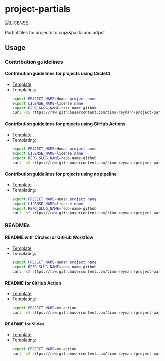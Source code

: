 project-partials
===
[![LICENSE](https://img.shields.io/github/license/timo-reymann/project-partials)](https://github.com/timo-reymann/project-partials/blob/main/LICENSE)

Partial files for projects to copy&pasta and adjust

## Usage

### Contribution guidelines

#### Contribution guidelines for projects using CircleCI
- [Template](./partials/CONTRIBUTING.circleci.md)
- Templating:
  ```bash
  export PROJECT_NAME=Human project name
  export LICENSE_NAME=license name
  export REPO_SLUG_NAME=repo-name-github
  curl -sS https://raw.githubusercontent.com/timo-reymann/project-partials/main/partials/CONTRIBUTING.circleci.md | envsubst
  ```
#### Contribution guidelines for projects using GitHub Actions
- [Template](./partials/CONTRIBUTING.github-actions.md)
- Templating:
  ```bash
  export PROJECT_NAME=Human project name
  export LICENSE_NAME=license name
  export REPO_SLUG_NAME=repo-name-github
  curl -sS https://raw.githubusercontent.com/timo-reymann/project-partials/main/partials/CONTRIBUTING.github-actions.md | envsubst
  ```

#### Contribution guidelines for projects using no pipeline
- [Template](./partials/CONTRIBUTING.no-pipeline.md)
- Templating:
  ```bash
  export PROJECT_NAME=Human project name
  export LICENSE_NAME=license name
  export REPO_SLUG_NAME=repo-name-github
  curl -sS https://raw.githubusercontent.com/timo-reymann/project-partials/main/partials/CONTRIBUTING.no-pipeline.md | envsubst
  ```

### READMEs

#### README with Circleci or GitHub Workflow
- [Template](./partials/README.general.md)
- Templating:
  ```bash
  export PROJECT_NAME=Human project name
  export REPO_SLUG_NAME=repo-name-github
  curl -sS https://raw.githubusercontent.com/timo-reymann/project-partials/main/partials/README.general.md | envsubst
  ```

#### README for GitHub Action
- [Template](./partials/README.github-action.md)
- Templating:
  ```bash
  export PROJECT_NAME=my-action
  curl -sS https://raw.githubusercontent.com/timo-reymann/project-partials/main/partials/README.github-action.md | envsubst
  ```
#### README for Slides
- [Template](./partials/README.slides.md)
- Templating:
  ```bash
  export PROJECT_NAME=my-action
  curl -sS https://raw.githubusercontent.com/timo-reymann/project-partials/main/partials/README.slides.md | envsubst
  ```
